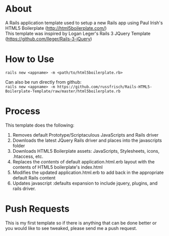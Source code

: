 About
=====
A Rails application template used to setup a new Rails app using Paul Irish's HTML5 Boilerplate (http://html5boilerplate.com/)<br>
This template was inspired by Logan Leger's Rails 3 JQuery Template (https://github.com/lleger/Rails-3-jQuery)

How to Use
=========
`rails new <appname> -m <path/to/html5boilerplate.rb>`

Can also be run directly from github:<br>
`rails new <appname> -m https://github.com/russfrisch/Rails-HTML5-Boilerplate-Template/raw/master/html5boilerplate.rb`

Process
=======
This template does the following:

1.  Removes default Prototype/Scriptaculous JavaScripts and Rails driver
2.  Downloads the latest JQuery Rails driver and places into the javascripts folder
3.  Downloads HTML5 Boilerplate assets: JavaScripts, Stylesheets, icons, .htaccess, etc.
4.  Replaces the <i>contents</i> of default application.html.erb layout with the contents of HTML5 boilerplate's index.html
5.  Modifies the updated application.html.erb to add back in the appropriate default Rails content 
6.  Updates javascript :defaults expansion to include jquery, plugins, and rails driver.

Push Requests
============
This is my first template so if there is anything that can be done better or you would like to see tweaked, please send me a push request.
